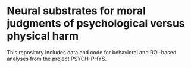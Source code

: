 # Neural substrates for moral judgments of psychological versus physical harm

This repository includes data and code for behavioral and ROI-based analyses from the project PSYCH-PHYS.
